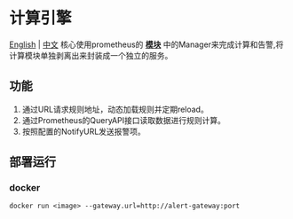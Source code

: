 # 计算引擎
[English](https://github.com/Qihoo360/doraemon/blob/master/cmd/rule-engine/readme.md) | [中文](https://github.com/Qihoo360/doraemon/blob/master/cmd/rule-engine/readme-CN.md)
核心使用prometheus的 **[模块](https://github.com/prometheus/prometheus/rules)** 中的Manager来完成计算和告警,将计算模块单独剥离出来封装成一个独立的服务。

## 功能

1. 通过URL请求规则地址，动态加载规则并定期reload。
2. 通过Prometheus的QueryAPI接口读取数据进行规则计算。
3. 按照配置的NotifyURL发送报警项。

## 部署运行
### docker

```
docker run <image> --gateway.url=http://alert-gateway:port
```
